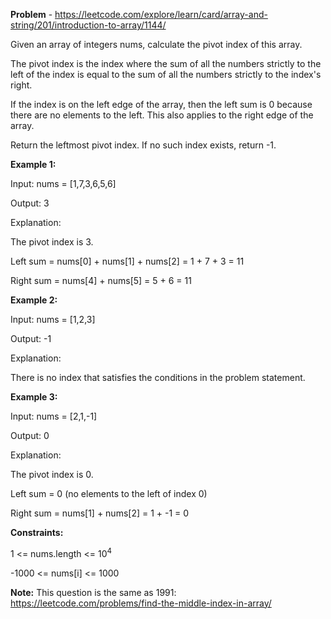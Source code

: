 **Problem** - https://leetcode.com/explore/learn/card/array-and-string/201/introduction-to-array/1144/


Given an array of integers nums, calculate the pivot index of this array.


The pivot index is the index where the sum of all the numbers strictly to the left of the index is equal to the sum of all the numbers strictly to the index's right.


If the index is on the left edge of the array, then the left sum is 0 because there are no elements to the left. This also applies to the right edge of the array.


Return the leftmost pivot index. If no such index exists, return -1.

 
 

**Example 1:**


Input: nums = [1,7,3,6,5,6]

Output: 3

Explanation:

The pivot index is 3.

Left sum = nums[0] + nums[1] + nums[2] = 1 + 7 + 3 = 11

Right sum = nums[4] + nums[5] = 5 + 6 = 11

**Example 2:**


Input: nums = [1,2,3]

Output: -1

Explanation:

There is no index that satisfies the conditions in the problem statement.

**Example 3:**


Input: nums = [2,1,-1]

Output: 0

Explanation:

The pivot index is 0.

Left sum = 0 (no elements to the left of index 0)

Right sum = nums[1] + nums[2] = 1 + -1 = 0

 

**Constraints:**

1 <= nums.length <= 10<sup>4</sup>

-1000 <= nums[i] <= 1000

 

**Note:** This question is the same as 1991: https://leetcode.com/problems/find-the-middle-index-in-array/
